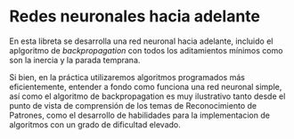 # Redes neuronales hacia adelante

En esta libreta se desarrolla una red neuronal hacia adelante, incluido el aplgoritmo de *backpropagation* con todos los aditamientos mínimos como son la inercia y la parada temprana.

Si bien, en la práctica utilizaremos algoritmos programados más eficientemente, entender a fondo como funciona una red neuronal simple, así como el algoritmo de backpropagation es muy ilustrativo tanto desde el punto de vista de comprensión de los temas de Reconocimiento de Patrones, como el desarrollo de habilidades para la implementacion de algoritmos con un grado de dificultad elevado.

